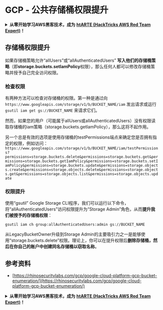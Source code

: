 # GCP - 公共存储桶权限提升

<details>

<summary><strong>从零开始学习AWS黑客技术，成为</strong> <a href="https://training.hacktricks.xyz/courses/arte"><strong>htARTE (HackTricks AWS Red Team Expert)</strong></a><strong>！</strong></summary>

支持HackTricks的其他方式：

* 如果您希望在**HackTricks中看到您的公司广告**或**以PDF格式下载HackTricks**，请查看[**订阅计划**](https://github.com/sponsors/carlospolop)！
* 获取[**官方PEASS & HackTricks商品**](https://peass.creator-spring.com)
* 发现[**PEASS家族**](https://opensea.io/collection/the-peass-family)，我们独家的[**NFTs系列**](https://opensea.io/collection/the-peass-family)
* **加入** 💬 [**Discord群组**](https://discord.gg/hRep4RUj7f) 或 [**telegram群组**](https://t.me/peass) 或在 **Twitter** 🐦 上**关注**我 [**@carlospolopm**](https://twitter.com/carlospolopm)**。**
* **通过向** [**HackTricks**](https://github.com/carlospolop/hacktricks) 和 [**HackTricks Cloud**](https://github.com/carlospolop/hacktricks-cloud) github仓库提交PR来分享您的黑客技巧。**

</details>

## 存储桶权限提升

如果存储桶策略允许“allUsers”或“allAuthenticatedUsers” **写入他们的存储桶策略**（即**storage.buckets.setIamPolicy**权限），那么任何人都可以修改存储桶策略并授予自己完全访问权限。

### 检查权限

有两种方法可以检查对存储桶的权限。第一种是通过向 `https://www.googleapis.com/storage/v1/b/BUCKET_NAME/iam` 发出请求或运行 `gsutil iam get gs://BUCKET_NAME` 来请求它们。

然而，如果您的用户（可能属于allUsers或allAuthenticatedUsers）没有权限读取存储桶的iam策略（storage.buckets.getIamPolicy），那么这将不起作用。

另一个总是有效的选项是使用存储桶的testPermissions端点来确定您是否拥有指定的权限，例如访问：`https://www.googleapis.com/storage/v1/b/BUCKET_NAME/iam/testPermissions?permissions=storage.buckets.delete&permissions=storage.buckets.get&permissions=storage.buckets.getIamPolicy&permissions=storage.buckets.setIamPolicy&permissions=storage.buckets.update&permissions=storage.objects.create&permissions=storage.objects.delete&permissions=storage.objects.get&permissions=storage.objects.list&permissions=storage.objects.update`

### 权限提升

使用“gsutil” Google Storage CLI程序，我们可以运行以下命令，将“allAuthenticatedUsers”访问权限提升为“Storage Admin”角色，从而**提升我们被授予的存储桶权限**：
```
gsutil iam ch group:allAuthenticatedUsers:admin gs://BUCKET_NAME
```
从LegacyBucketOwner升级到Storage Admin的主要吸引力之一是能够使用“storage.buckets.delete”权限。理论上，你可以在提升权限后**删除存储桶，然后在你自己的账户中创建同名存储桶以窃取名称**。

## 参考资料

* [https://rhinosecuritylabs.com/gcp/google-cloud-platform-gcp-bucket-enumeration/](https://rhinosecuritylabs.com/gcp/google-cloud-platform-gcp-bucket-enumeration/)

<details>

<summary><strong>从零开始学习AWS黑客技术，成为</strong> <a href="https://training.hacktricks.xyz/courses/arte"><strong>htARTE (HackTricks AWS Red Team Expert)</strong></a><strong>！</strong></summary>

支持HackTricks的其他方式：

* 如果你想在HackTricks上看到你的**公司广告**或者**下载HackTricks的PDF版本**，请查看[**订阅计划**](https://github.com/sponsors/carlospolop)！
* 获取[**官方PEASS & HackTricks商品**](https://peass.creator-spring.com)
* 发现[**PEASS家族**](https://opensea.io/collection/the-peass-family)，我们独家的[**NFT系列**](https://opensea.io/collection/the-peass-family)
* **加入** 💬 [**Discord群组**](https://discord.gg/hRep4RUj7f) 或 [**telegram群组**](https://t.me/peass) 或在 **Twitter** 🐦 上**关注**我 [**@carlospolopm**](https://twitter.com/carlospolopm)**。**
* 通过向[**HackTricks**](https://github.com/carlospolop/hacktricks) 和 [**HackTricks Cloud**](https://github.com/carlospolop/hacktricks-cloud) github仓库提交PR来**分享你的黑客技巧**。

</details>

